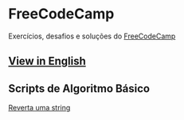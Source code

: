 # FreeCodeCamp

Exercícios, desafios e soluções do [FreeCodeCamp](https://www.freecodecamp.com)

[View in English](https://github.com/bcarvalho89/freecodecamp/en_EN)
---

## Scripts de Algoritmo Básico
[Reverta uma string](https://github.com/bcarvalho89/freecodecamp/tree/master/pt_BR/reverta-uma-string)